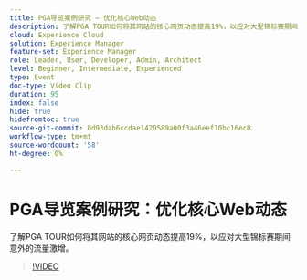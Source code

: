 ```yaml
---
title: PGA导览案例研究 — 优化核心Web动态
description: 了解PGA TOUR如何将其网站的核心网页动态提高19%，以应对大型锦标赛期间意外的流量激增。
cloud: Experience Cloud
solution: Experience Manager
feature-set: Experience Manager
role: Leader, User, Developer, Admin, Architect
level: Beginner, Intermediate, Experienced
type: Event
doc-type: Video Clip
duration: 95
index: false
hide: true
hidefromtoc: true
source-git-commit: 0d93dab6ccdae1420589a00f3a46eef10bc16ec8
workflow-type: tm+mt
source-wordcount: '58'
ht-degree: 0%

---
```



# PGA导览案例研究：优化核心Web动态

了解PGA TOUR如何将其网站的核心网页动态提高19%，以应对大型锦标赛期间意外的流量激增。

>[!VIDEO](https://video.tv.adobe.com/v/3459237/?learn=on&enablevpops)
